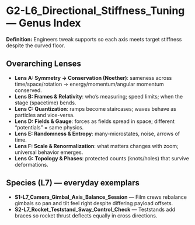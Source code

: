# G2-L6_Directional_Stiffness_Tuning — Genus Index
**Definition:** Engineers tweak supports so each axis meets target stiffness despite the curved floor.

## Overarching Lenses

- **Lens A: Symmetry -> Conservation (Noether)**: sameness across time/space/rotation → energy/momentum/angular momentum conserved.
- **Lens B: Frames & Relativity**: who’s measuring; speed limits; when the stage (spacetime) bends.
- **Lens C: Quantization**: ramps become staircases; waves behave as particles and vice-versa.
- **Lens D: Fields & Gauge**: forces as fields spread in space; different “potentials” = same physics.
- **Lens E: Randomness & Entropy**: many-microstates, noise, arrows of time.
- **Lens F: Scale & Renormalization**: what matters changes with zoom; universal behavior emerges.
- **Lens G: Topology & Phases**: protected counts (knots/holes) that survive deformations.

## Species (L7) — everyday exemplars
- **S1-L7_Camera_Gimbal_Axis_Balance_Session** — Film crews rebalance gimbals so pan and tilt feel right despite differing payload offsets.
- **S2-L7_Rocket_Teststand_Sway_Control_Check** — Teststands add braces so rocket thrust deflects equally in cross directions.
